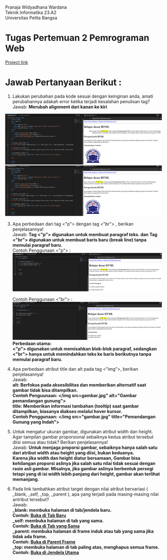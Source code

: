 Pranaja Widyadhana Wardana <br>
Teknik Informatika 23.A2 <br>
Universitas Pelita Bangsa

# Tugas Pertemuan 2 Pemrograman Web 
[Project link](https://pranaa22.github.io/Lab1Web/)

# Jawab Pertanyaan Berikut : 
1. Lakukan perubahan pada kode sesuai dengan keinginan anda, amati perubahannya adakah 
error ketika terjadi kesalahan penulisan tag? <br>
  Jawab:
  <b>Merubah alignment dari kanan ke kiri </b><br>
  <img src="/PemWeb2no1.png" img>
  <img src="/PemWeb2no2.png" img>


3. Apa perbedaan dari tag <"p"> dengan tag <"br"> , berikan penjelasannya!<br>
   Jawab: <b>Tag <"p"> digunakan untuk membuat paragraf teks. dan Tag <"br"> digunakan untuk membuat baris baru (break line) tanpa memulai paragraf baru.</b> <br>
     Contoh Penggunaan <"p"> : <br>
     <img src="/p.png" img> <br>
     
     Contoh Penggunaan <"br"> : <br>
     <img src="/br.png" img> <br>
   <b>Perbedaan utama: <br>
   <"p"> digunakan untuk memisahkan blok-blok paragraf, sedangkan <"br"> hanya untuk memindahkan teks ke baris berikutnya tanpa memulai paragraf baru.</b> <br>

4. Apa perbedaan atribut title dan alt pada tag <"img">, berikan penjelasannya! <br>
  Jawab: <br>
  <b>alt: Berfokus pada aksesibilitas dan memberikan alternatif saat gambar tidak bisa ditampilkan. <br>
  Contoh Penguunaan: </img src=gambar.jpg" alt="Gambar pemandangan gunung"> <br>
  title: Memberikan informasi tambahan (tooltip) saat gambar ditampilkan, biasanya diakses melalui hover kursor.<br>
  Contoh Penggunaan: </img src="gambar.jpg" title="Pemandangan Gunung yang Indah"> </b> <br>

5. Untuk mengatur ukuran gambar, digunakan atribut width dan height. Agar tampilan gambar 
proporsional sebaiknya kedua atribut tersebut diisi semua atau tidak? Berikan penjelasannya!<br>
Jawab: <b> Untuk menjaga proporsi gambar, sebaiknya hanya salah satu dari atribut width atau height yang diisi, bukan keduanya. <br>
Karena jika width dan height diatur bersamaan, Gambar bisa kehilangan proporsi aslinya jika salah satu nilai tidak sesuai dengan rasio asli gambar. Misalnya, jika gambar aslinya berbentuk persegi tetapi yang di isi width lebih panjang dari height, gambar akan terlihat memanjang.</b> <br>

6. Pada link tambahkan atribut target dengan nilai atribut bervariasi ( _blank, _self, _top, 
_parent ), apa yang terjadi pada masing-masing nilai antribut tersebut? <br>
Jawab: <br>
<b>_blank: membuka halaman di tab/jendela baru. <br>
Contoh: <a href="https://contoh.com" target="_blank">Buka di Tab Baru</a> <br>
_self: membuka halaman di tab yang sama. <br>
Contoh: <a href="https://contoh2.com" target="_self">Buka di Tab yang Sama</a> <br>
_parent: membuka halaman di frame induk atau tab yang sama jika tidak ada frame.<br>
Contoh: <a href="https://contoh3.com" target="_parent">Buka di Parent Frame</a> <br>
_top: membuka halaman di tab paling atas, menghapus semua frame. <br>
Contoh: <a href="https://example.com" target="_top">Buka di Jendela Utama</a> </b>


 

